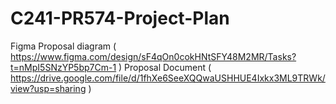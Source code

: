 # C241-PR574-Project-Plan

Figma Proposal diagram ( https://www.figma.com/design/sF4qOn0cokHNtSFY48M2MR/Tasks?t=nMpI5SNzYP5bp7Cm-1 )
Proposal Document ( https://drive.google.com/file/d/1fhXe6SeeXQQwaUSHHUE4Ixkx3ML9TRWk/view?usp=sharing )
